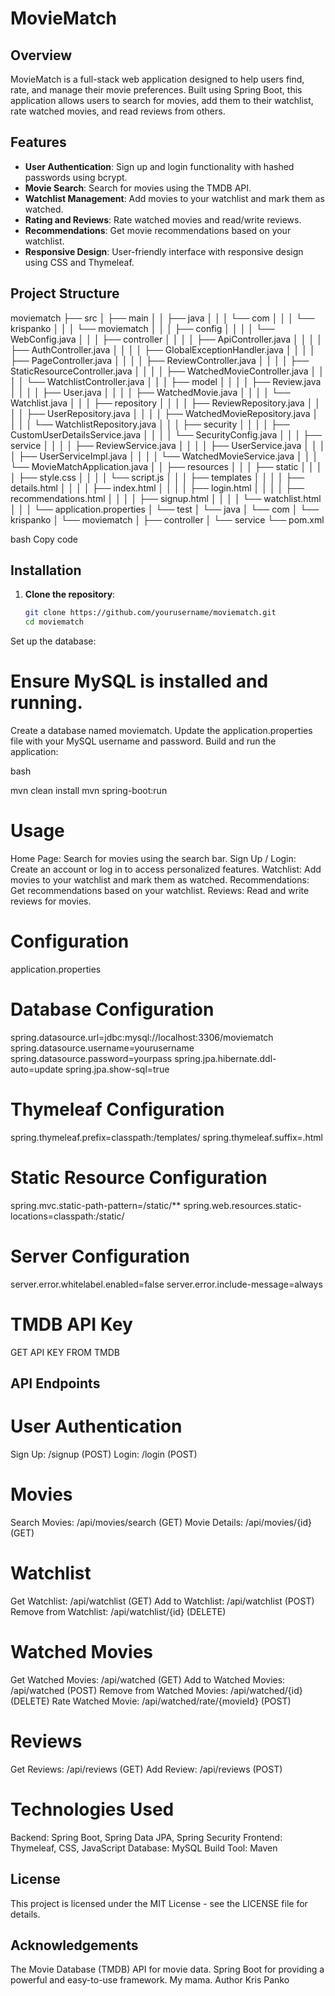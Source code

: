 # MovieMatch

## Overview

MovieMatch is a full-stack web application designed to help users find, rate, and manage their movie preferences. Built using Spring Boot, this application allows users to search for movies, add them to their watchlist, rate watched movies, and read reviews from others.

## Features

- **User Authentication**: Sign up and login functionality with hashed passwords using bcrypt.
- **Movie Search**: Search for movies using the TMDB API.
- **Watchlist Management**: Add movies to your watchlist and mark them as watched.
- **Rating and Reviews**: Rate watched movies and read/write reviews.
- **Recommendations**: Get movie recommendations based on your watchlist.
- **Responsive Design**: User-friendly interface with responsive design using CSS and Thymeleaf.

## Project Structure

moviematch
├── src
│ ├── main
│ │ ├── java
│ │ │ └── com
│ │ │ └── krispanko
│ │ │ └── moviematch
│ │ │ ├── config
│ │ │ │ └── WebConfig.java
│ │ │ ├── controller
│ │ │ │ ├── ApiController.java
│ │ │ │ ├── AuthController.java
│ │ │ │ ├── GlobalExceptionHandler.java
│ │ │ │ ├── PageController.java
│ │ │ │ ├── ReviewController.java
│ │ │ │ ├── StaticResourceController.java
│ │ │ │ ├── WatchedMovieController.java
│ │ │ │ └── WatchlistController.java
│ │ │ ├── model
│ │ │ │ ├── Review.java
│ │ │ │ ├── User.java
│ │ │ │ ├── WatchedMovie.java
│ │ │ │ └── Watchlist.java
│ │ │ ├── repository
│ │ │ │ ├── ReviewRepository.java
│ │ │ │ ├── UserRepository.java
│ │ │ │ ├── WatchedMovieRepository.java
│ │ │ │ └── WatchlistRepository.java
│ │ │ ├── security
│ │ │ │ ├── CustomUserDetailsService.java
│ │ │ │ └── SecurityConfig.java
│ │ │ ├── service
│ │ │ │ ├── ReviewService.java
│ │ │ │ ├── UserService.java
│ │ │ │ ├── UserServiceImpl.java
│ │ │ │ └── WatchedMovieService.java
│ │ │ └── MovieMatchApplication.java
│ │ ├── resources
│ │ │ ├── static
│ │ │ │ ├── style.css
│ │ │ │ └── script.js
│ │ │ ├── templates
│ │ │ │ ├── details.html
│ │ │ │ ├── index.html
│ │ │ │ ├── login.html
│ │ │ │ ├── recommendations.html
│ │ │ │ ├── signup.html
│ │ │ │ └── watchlist.html
│ │ │ └── application.properties
│ └── test
│ └── java
│ └── com
│ └── krispanko
│ └── moviematch
│ ├── controller
│ └── service
└── pom.xml

bash
Copy code

## Installation

1. **Clone the repository**:
   ```bash
   git clone https://github.com/yourusername/moviematch.git
   cd moviematch
Set up the database:

# Ensure MySQL is installed and running.
Create a database named moviematch.
Update the application.properties file with your MySQL username and password.
Build and run the application:

bash

mvn clean install
mvn spring-boot:run

# Usage
Home Page: Search for movies using the search bar.
Sign Up / Login: Create an account or log in to access personalized features.
Watchlist: Add movies to your watchlist and mark them as watched.
Recommendations: Get recommendations based on your watchlist.
Reviews: Read and write reviews for movies.

# Configuration
application.properties

# Database Configuration
spring.datasource.url=jdbc:mysql://localhost:3306/moviematch
spring.datasource.username=yourusername
spring.datasource.password=yourpass
spring.jpa.hibernate.ddl-auto=update
spring.jpa.show-sql=true

# Thymeleaf Configuration
spring.thymeleaf.prefix=classpath:/templates/
spring.thymeleaf.suffix=.html

# Static Resource Configuration
spring.mvc.static-path-pattern=/static/**
spring.web.resources.static-locations=classpath:/static/

# Server Configuration
server.error.whitelabel.enabled=false
server.error.include-message=always


# TMDB API Key
GET API KEY FROM TMDB

## API Endpoints

# User Authentication
Sign Up: /signup (POST)
Login: /login (POST)
# Movies
Search Movies: /api/movies/search (GET)
Movie Details: /api/movies/{id} (GET)
# Watchlist
Get Watchlist: /api/watchlist (GET)
Add to Watchlist: /api/watchlist (POST)
Remove from Watchlist: /api/watchlist/{id} (DELETE)
# Watched Movies
Get Watched Movies: /api/watched (GET)
Add to Watched Movies: /api/watched (POST)
Remove from Watched Movies: /api/watched/{id} (DELETE)
Rate Watched Movie: /api/watched/rate/{movieId} (POST)
# Reviews
Get Reviews: /api/reviews (GET)
Add Review: /api/reviews (POST)

# Technologies Used
Backend: Spring Boot, Spring Data JPA, Spring Security
Frontend: Thymeleaf, CSS, JavaScript
Database: MySQL
Build Tool: Maven

## License
This project is licensed under the MIT License - see the LICENSE file for details.

## Acknowledgements
The Movie Database (TMDB) API for movie data.
Spring Boot for providing a powerful and easy-to-use framework.
My mama. 
Author
Kris Panko
